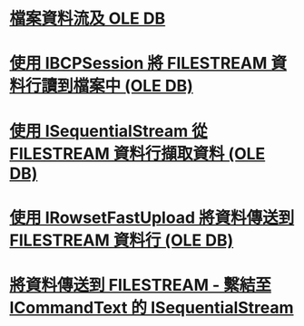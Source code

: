 # [檔案資料流及 OLE DB](filestream-and-ole-db.md)
# [使用 IBCPSession 將 FILESTREAM 資料行讀到檔案中 (OLE DB)](read-a-filestream-column-to-file-using-ibcpsession-ole-db.md)
# [使用 ISequentialStream 從 FILESTREAM 資料行擷取資料 (OLE DB)](retrieve-data-from-a-filestream-column-using-isequentialstream-ole-db.md)
# [使用 IRowsetFastUpload 將資料傳送到 FILESTREAM 資料行 (OLE DB)](send-data-to-a-filestream-column-using-irowsetfastupload-ole-db.md)
# [將資料傳送到 FILESTREAM - 繫結至 ICommandText 的 ISequentialStream](send-data-to-filestream-isequentialstream-bound-to-icommandtext.md)
